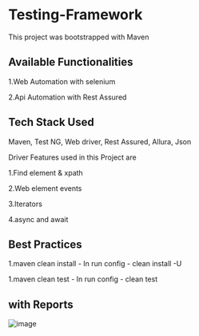 # Testing-Framework

This project was bootstrapped with Maven

## Available Functionalities

1.Web Automation with selenium

2.Api Automation with Rest Assured


## Tech Stack Used

Maven, Test NG, Web driver, Rest Assured, Allura, Json

Driver Features used in this Project are

1.Find element & xpath

2.Web element events

3.Iterators

4.async and await


## Best Practices

1.maven clean install - In run config - clean install -U

1.maven clean test - In run config - clean test

## with Reports

![image](https://user-images.githubusercontent.com/105538789/168671247-68526b92-f3f3-402c-aeb8-a33cf6e1ca09.png)


